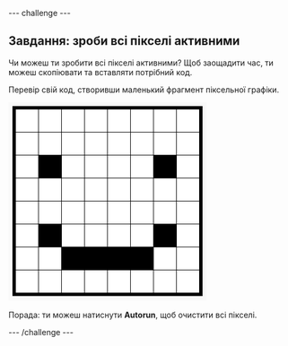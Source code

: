 \--- challenge \---

## Завдання: зроби всі пікселі активними

Чи можеш ти зробити всі пікселі активними? Щоб заощадити час, ти можеш скопіювати та вставляти потрібний код.

Перевір свій код, створивши маленький фрагмент піксельної графіки.

![знімок екрана](images/pixel-art-black-example.png)

Порада: ти можеш натиснути **Autorun**, щоб очистити всі пікселі.

\--- /challenge \---